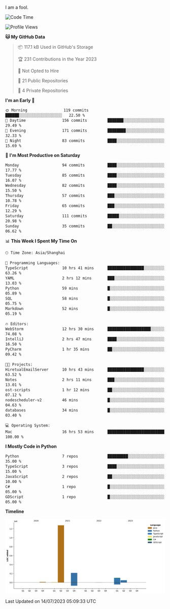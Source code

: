 I am a fool.

<!--START_SECTION:waka-->
![Code Time](http://img.shields.io/badge/Code%20Time-541%20hrs%202%20mins-blue)

![Profile Views](http://img.shields.io/badge/Profile%20Views-0-blue)

**🐱 My GitHub Data** 

> 📦 117.1 kB Used in GitHub's Storage 
 > 
> 🏆 231 Contributions in the Year 2023
 > 
> 🚫 Not Opted to Hire
 > 
> 📜 21 Public Repositories 
 > 
> 🔑 4 Private Repositories 
 > 
**I'm an Early 🐤** 

```text
🌞 Morning                119 commits         ██████░░░░░░░░░░░░░░░░░░░   22.50 % 
🌆 Daytime                156 commits         ███████░░░░░░░░░░░░░░░░░░   29.49 % 
🌃 Evening                171 commits         ████████░░░░░░░░░░░░░░░░░   32.33 % 
🌙 Night                  83 commits          ████░░░░░░░░░░░░░░░░░░░░░   15.69 % 
```
📅 **I'm Most Productive on Saturday** 

```text
Monday                   94 commits          ████░░░░░░░░░░░░░░░░░░░░░   17.77 % 
Tuesday                  85 commits          ████░░░░░░░░░░░░░░░░░░░░░   16.07 % 
Wednesday                82 commits          ████░░░░░░░░░░░░░░░░░░░░░   15.50 % 
Thursday                 57 commits          ███░░░░░░░░░░░░░░░░░░░░░░   10.78 % 
Friday                   65 commits          ███░░░░░░░░░░░░░░░░░░░░░░   12.29 % 
Saturday                 111 commits         █████░░░░░░░░░░░░░░░░░░░░   20.98 % 
Sunday                   35 commits          ██░░░░░░░░░░░░░░░░░░░░░░░   06.62 % 
```


📊 **This Week I Spent My Time On** 

```text
🕑︎ Time Zone: Asia/Shanghai

💬 Programming Languages: 
TypeScript               10 hrs 41 mins      ████████████████░░░░░░░░░   63.26 % 
YAML                     2 hrs 12 mins       ███░░░░░░░░░░░░░░░░░░░░░░   13.03 % 
Python                   59 mins             █░░░░░░░░░░░░░░░░░░░░░░░░   05.89 % 
SQL                      58 mins             █░░░░░░░░░░░░░░░░░░░░░░░░   05.75 % 
Markdown                 52 mins             █░░░░░░░░░░░░░░░░░░░░░░░░   05.19 % 

🔥 Editors: 
WebStorm                 12 hrs 30 mins      ███████████████████░░░░░░   74.08 % 
IntelliJ                 2 hrs 47 mins       ████░░░░░░░░░░░░░░░░░░░░░   16.50 % 
PyCharm                  1 hr 35 mins        ██░░░░░░░░░░░░░░░░░░░░░░░   09.42 % 

🐱‍💻 Projects: 
HiretualEmailServer      10 hrs 43 mins      ████████████████░░░░░░░░░   63.52 % 
Notes                    2 hrs 11 mins       ███░░░░░░░░░░░░░░░░░░░░░░   13.01 % 
ost-scripts              1 hr 12 mins        ██░░░░░░░░░░░░░░░░░░░░░░░   07.12 % 
nodescheduler-v2         46 mins             █░░░░░░░░░░░░░░░░░░░░░░░░   04.63 % 
databases                34 mins             █░░░░░░░░░░░░░░░░░░░░░░░░   03.40 % 

💻 Operating System: 
Mac                      16 hrs 53 mins      █████████████████████████   100.00 % 
```

**I Mostly Code in Python** 

```text
Python                   7 repos             █████████░░░░░░░░░░░░░░░░   35.00 % 
TypeScript               3 repos             ████░░░░░░░░░░░░░░░░░░░░░   15.00 % 
JavaScript               2 repos             ██░░░░░░░░░░░░░░░░░░░░░░░   10.00 % 
C#                       1 repo              █░░░░░░░░░░░░░░░░░░░░░░░░   05.00 % 
GDScript                 1 repo              █░░░░░░░░░░░░░░░░░░░░░░░░   05.00 % 
```



**Timeline**

![Lines of Code chart](https://raw.githubusercontent.com/VeejaLiu/VeejaLiu/master/assets/bar_graph.png)


 Last Updated on 14/07/2023 05:09:33 UTC
<!--END_SECTION:waka-->
